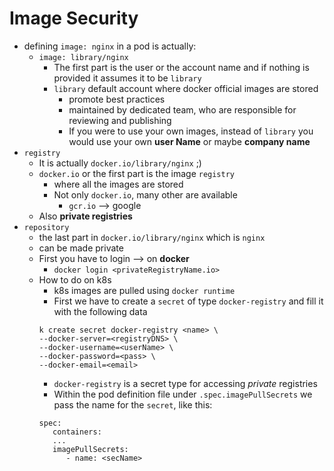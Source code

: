 Image Security
==============
- defining `image: nginx` in a pod is actually:
   - `image: library/nginx`
      - The first part is the user or the account name and if nothing is provided it assumes it to be `library`
      - `library` default account where docker official images are stored
         - promote best practices
         - maintained by dedicated team, who are responsible for reviewing and publishing
         - If you were to use your own images, instead of `library` you would use your own **user Name** or maybe **company name**
- `registry`
   - It is actually `docker.io/library/nginx` ;)
   - `docker.io` or the first part is the image `registry`
      - where all the images are stored
      - Not only `docker.io`, many other are available
         - `gcr.io` --> google
   - Also **private registries**
- `repository`
   - the last part in `docker.io/library/nginx` which is `nginx`
   - can be made private
   - First you have to login --> on **docker**
      - `docker login <privateRegistryName.io>`
   - How to do on k8s
      - k8s images are pulled using `docker runtime`
      - First we have to create a `secret` of type `docker-registry` and fill it with the following data
      ```
      k create secret docker-registry <name> \
      --docker-server=<registryDNS> \
      --docker-username=<userName> \
      --docker-password=<pass> \
      --docker-email=<email>
      ```
      - `docker-registry` is a secret type for accessing *private* registries
      - Within the pod definition file under `.spec.imagePullSecrets` we pass the name for the `secret`, like this:
      ```
      spec:
         containers:
         ...
         imagePullSecrets:
            - name: <secName>
      ```
